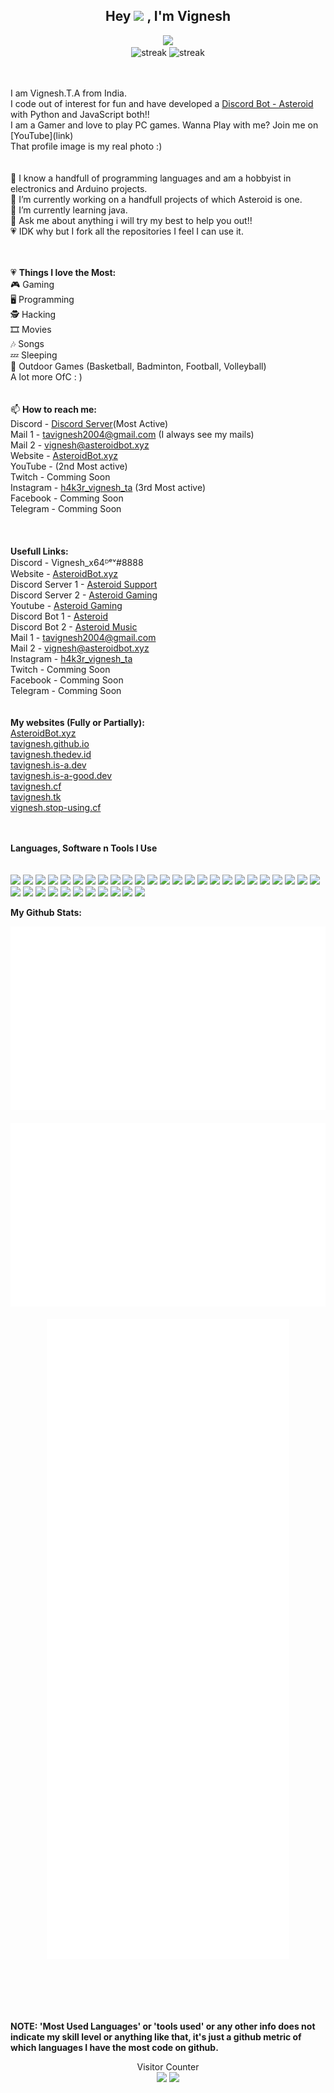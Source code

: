 <h2 align="center">Hey <img src="https://media.giphy.com/media/hvRJCLFzcasrR4ia7z/giphy.gif" width="25px"> , I'm Vignesh</a></h2>
<p align="center">
  <img src="https://camo.githubusercontent.com/baf27de46c948d7acb1efab98422029936f096363e6e1e7068bd63119285748a/68747470733a2f2f726561646d652d747970696e672d7376672e6865726f6b756170702e636f6d3f636f6c6f723d303446324637266c696e65733d446576656c6f7065722b446576656c6f70696e672b446576656c6f706d656e743b47616d65722b47616d696e672b47616d653b456e6a6f7965722b456e6a6f79696e672b456e6a6f796d656e74"><br>
  <img src="https://github-readme-streak-stats.herokuapp.com?user=tavignesh&theme=react&ring=2BDD18&fire=DD2727&currStreakLabel=DD4D5E&sideLabels=DD636E" alt="streak" />
  <img src="https://github-profile-trophy.vercel.app/?username=ryo-ma&theme=onedark" alt="streak" />
</p>
<br><br>
I am Vignesh.T.A from India.<br>
I code out of interest for fun and have developed a <a href="https://discord.gg/pDzrEyGpxE">Discord Bot - Asteroid</a> with Python and JavaScript both!!<br>
I am a Gamer and love to play PC games. Wanna Play with me? Join me on [YouTube](link)<br>
That profile image is my real photo :) <br>
<br><br>
🔭 I know a handfull of programming languages and am a hobbyist in electronics and Arduino projects.<br>
🔭 I’m currently working on a handfull projects of which Asteroid is one.<br>
🌱 I’m currently learning java.<br>
💬 Ask me about anything i will try my best to help you out!!<br>
💗 IDK why but I fork all the repositories I feel I can use it.<br>
<br><br>

💗 <b>Things I love the Most:</b><br>
🎮 Gaming<br>
🖥️ Programming<br>
🕵️ Hacking<br>
🎞️ Movies<br>
🎶 Songs<br>
💤 Sleeping<br>
🏀 Outdoor Games (Basketball, Badminton, Football, Volleyball)<br>
A lot more OfC : ) <br>
<br><br>
📫 <b>How to reach me:</b><br>
Discord - <a href="https://discord.gg/pDzrEyGpxE">Discord Server</a>(Most Active)<br>
Mail 1 - <a href="mailto:tavignesh@gmail.com">tavignesh2004@gmail.com</a> (I always see my mails)<br>
Mail 2 - <a href="mailto:vignesh@asteroidbot.xyz">vignesh@asteroidbot.xyz</a><br>
Website - <a href="https://asteroidbot.xyz">AsteroidBot.xyz</a><br>
YouTube -  (2nd Most active)<br>
Twitch - Comming Soon<br>
Instagram - <a href="https://instagram.com/h4k3r_vignesh_ta">h4k3r_vignesh_ta</a> (3rd Most active)<br>
Facebook - Comming Soon<br>
Telegram - Comming Soon<br>
<br><br>
<br>
<b>Usefull Links:</b><br>
Discord - Vignesh_x64ᴰᵉᵛ#8888 <br>
Website - <a href="https://asteroidbot.xyz">AsteroidBot.xyz</a><br>
Discord Server 1 - <a href="https://discord.gg/pDzrEyGpxE">Asteroid Support</a><br>
Discord Server 2 - <a href="https://discord.gg/GWzQ5zqQeS">Asteroid Gaming</a><br>
Youtube - [Asteroid Gaming]()<br>
Discord Bot 1 - [Asteroid]()<br>
Discord Bot 2 - [Asteroid Music]()<br>
Mail 1 - <a href="mailto:tavignesh@gmail.com">tavignesh2004@gmail.com</a><br>
Mail 2 - <a href="mailto:vignesh@asteroidbot.xyz">vignesh@asteroidbot.xyz</a><br>
Instagram - <a href="https://instagram.com/h4k3r_vignesh_ta">h4k3r_vignesh_ta</a><br>
Twitch - Comming Soon<br>
Facebook - Comming Soon<br>
Telegram - Comming Soon<br>
<br><br>
<b>My websites (Fully or Partially):</b><br>
<a href="https://asteroidbot.xyz">AsteroidBot.xyz</a><br>
<a href="https://tavignesh.github.io">tavignesh.github.io</a><br>
<a href="https://tavignesh.thedev.id">tavignesh.thedev.id</a><br>
<a href="https://tavignesh.is-a.dev">tavignesh.is-a.dev</a><br>
<a href="https://tavignesh.is-a-good.dev">tavignesh.is-a-good.dev</a><br>
<a href="https://tavignesh.ml">tavignesh.cf</a><br>
<a href="https://tavignesh.tk">tavignesh.tk</a><br>
<a href="https://vignesh.stop-using.cf">vignesh.stop-using.cf</a><br>

<br><br>
<b>Languages, Software n Tools I Use</b><br>
<br><br>
<code><img height="35rem" src="https://cdn.discordapp.com/attachments/829651215235153954/856772702421647380/pycharm.png" /></code>
<code><img height="35rem" src="https://cdn.discordapp.com/attachments/829651215235153954/855371362066759690/intelj.png" /></code>
<code><img height="35rem" src="https://cdn.discordapp.com/attachments/829651215235153954/855371447036018728/webstorm.png" /></code>
<code><img height="35rem" src="https://cdn.discordapp.com/attachments/829651215235153954/855371439023456306/u4e.png" /></code>
<code><img height="35rem" src="https://cdn.discordapp.com/attachments/829651215235153954/855371438155104266/unity.png" /></code>
<code><img height="35rem" src="https://cdn.discordapp.com/attachments/829651215235153954/855371438423670824/vsc.png" /></code>
<code><img height="35rem" src="https://cdn.discordapp.com/attachments/829651215235153954/855371432041381898/tightvnc.png" /></code>
<code><img height="35rem" src="https://cdn.discordapp.com/attachments/829651215235153954/855371427267346452/terinal.png" /></code>
<code><img height="35rem" src="https://cdn.discordapp.com/attachments/829651215235153954/855371422826627092/strmlabs.png" /></code>
<code><img height="35rem" src="https://cdn.discordapp.com/attachments/829651215235153954/855371419377991710/stckovr.png" /></code>
<code><img height="35rem" src="https://cdn.discordapp.com/attachments/829651215235153954/855371415884529676/python.png" /></code>
<code><img height="35rem" src="https://cdn.discordapp.com/attachments/829651215235153954/855371408909533214/premierpro.png" /></code>
<code><img height="35rem" src="https://cdn.discordapp.com/attachments/829651215235153954/855371407704457226/phpstorm.png" /></code>
<code><img height="35rem" src="https://cdn.discordapp.com/attachments/829651215235153954/855371381922463774/php.png" /></code>
<code><img height="35rem" src="https://cdn.discordapp.com/attachments/829651215235153954/855371375913074698/npp.png" /></code>
<code><img height="35rem" src="https://cdn.discordapp.com/attachments/829651215235153954/855371370748575754/nodejs.png" /></code>
<code><img height="35rem" src="https://cdn.discordapp.com/attachments/829651215235153954/855371370573725696/mspaint.png" /></code>
<code><img height="35rem" src="https://cdn.discordapp.com/attachments/829651215235153954/855371364272570378/js.png" /></code>
<code><img height="35rem" src="https://cdn.discordapp.com/attachments/829651215235153954/855371357580034058/html5.png" /></code>
<code><img height="35rem" src="https://cdn.discordapp.com/attachments/829651215235153954/855371353259376650/github1.png" /></code>
<code><img height="35rem" src="https://cdn.discordapp.com/attachments/829651215235153954/855371347542933564/git.png" /></code>
<code><img height="35rem" src="https://cdn.discordapp.com/attachments/829651215235153954/855371341846937610/filezilla.png" /></code>
<code><img height="35rem" src="https://cdn.discordapp.com/attachments/829651215235153954/855371338477600788/css3.png" /></code>
<code><img height="35rem" src="https://cdn.discordapp.com/attachments/829651215235153954/855371330908454913/cocos.jpg" /></code>
<code><img height="35rem" src="https://cdn.discordapp.com/attachments/829651215235153954/855371328613253140/c4d.png" /></code>
<code><img height="35rem" src="https://cdn.discordapp.com/attachments/829651215235153954/855371321256312842/c.png" /></code>
<code><img height="35rem" src="https://cdn.discordapp.com/attachments/829651215235153954/855371321680592916/c.png" /></code>
<code><img height="35rem" src="https://cdn.discordapp.com/attachments/829651215235153954/855371310674083870/brave.png" /></code>
<code><img height="35rem" src="https://cdn.discordapp.com/attachments/829651215235153954/855371303704068116/anydesk.png" /></code>
<code><img height="35rem" src="https://cdn.discordapp.com/attachments/829651215235153954/855371298208219187/anaconda.png" /></code>
<code><img height="35rem" src="https://cdn.discordapp.com/attachments/829651215235153954/855371295935430666/afterfx.png" /></code>
<code><img height="35rem" src="https://cdn.discordapp.com/attachments/829651215235153954/867631248112091196/ptero.png" /></code>
<code><img height="35rem" src="https://cdn.discordapp.com/attachments/829651215235153954/870563634110160896/3a54c241-a668-4c94-9747-3d3da9da3bf2.png" /></code>
<code><img height="35rem" src="https://cdn.discordapp.com/attachments/829651215235153954/870563705983762482/1200px-Repl.png" /></code>
<code><img height="35rem" src="https://cdn.discordapp.com/attachments/829651215235153954/870558419147456512/873120.png" /></code>
<code><img height="35rem" src="https://cdn.discordapp.com/attachments/829651215235153954/870564296185225216/arduino-logo-1.png" /></code>

<b>My Github Stats:</b><br>
<p align="center">
  <img src="https://raw.githubusercontent.com/tavignesh/github-stats-1/master/generated/overview.svg" alt="shwetangStats" />  
  <br />
  <br />
  <img src="https://raw.githubusercontent.com/tavignesh/github-stats-1/master/generated/languages.svg" alt="top-langs" />
  <br />
  <br />
  <img src="https://github.com/tavignesh/metrics/blob/master/github-metrics.svg" alt="stats" />
</p>
<br><br>

<br><br>
<b>NOTE: 'Most Used Languages' or 'tools used'  or any other info does not indicate my skill level or anything like that, it's just a github metric of which languages I have the most code on github.</b>
<br>
<p align="center"> 
  Visitor Counter<br>
  <img src="https://profile-counter.glitch.me/tavignesh/count.svg" />
  <a href="https://discord.gg/pDzrEyGpxE"><img src="https://discordapp.com/api/guilds/780625655657791518/widget.png?style=banner4"></a>
</p>
